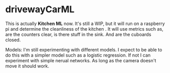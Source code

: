 # drivewayCarML

This is actually **Kitchen ML** now. It's still a WIP, but it will run on a raspberry pi and determine the cleanliness of the kitchen . It will use metrics such as, are the counters clear, is there stuff in the sink. And are the cuboards closed.

Models: I'm still experimenting with different models. I expect to be able to do this with a simpler model such as a logistic regression. If not I can experiment with simple nerual networks. As long as the camera doesn't move it should work. 
